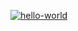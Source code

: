 [![hello-world](https://github.com/nerodnoy/hexlet_pytest/actions/workflows/main.yml/badge.svg)](https://github.com/nerodnoy/hexlet_pytest/actions/workflows/main.yml)
